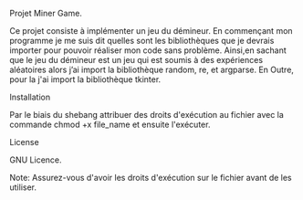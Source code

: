 Projet Miner Game.

Ce projet consiste à implémenter un jeu du démineur. En commençant mon programme je me suis dit quelles sont les bibliothèques
que je devrais importer pour pouvoir réaliser mon code sans problème. Ainsi,en sachant que le jeu du démineur est un jeu qui est soumis à des expériences aléatoires alors j’ai import la bibliothèque random, re, et argparse. En Outre, pour la j'ai import la bibliothèque tkinter.

Installation

Par le biais du shebang attribuer des droits d'exécution au fichier avec la commande chmod +x file_name et ensuite l'exécuter. 

License

GNU Licence.

Note: Assurez-vous d'avoir les droits d'exécution sur le fichier avant de les utiliser.
